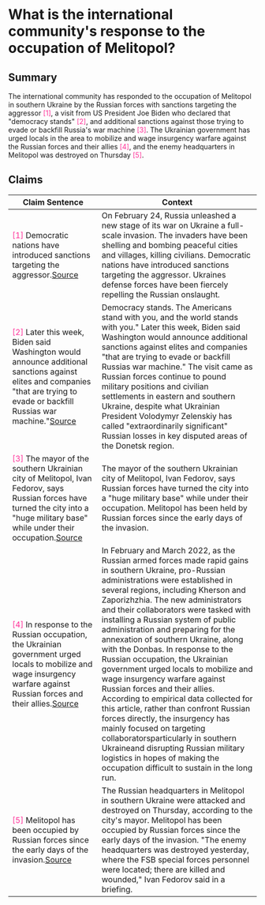 # What is the international community's response to the occupation of Melitopol?

## Summary
The international community has responded to the occupation of Melitopol in southern Ukraine by the Russian forces with sanctions targeting the aggressor <font color=#FF3399>[1]</font>, a visit from US President Joe Biden who declared that "democracy stands" <font color=#FF3399>[2]</font>, and additional sanctions against those trying to evade or backfill Russia's war machine <font color=#FF3399>[3]</font>. The Ukrainian government has urged locals in the area to mobilize and wage insurgency warfare against the Russian forces and their allies <font color=#FF3399>[4]</font>, and the enemy headquarters in Melitopol was destroyed on Thursday <font color=#FF3399>[5]</font>.

## Claims
| Claim Sentence | Context |
|---|---|
|<font color=#FF3399>[1]</font> Democratic nations have introduced sanctions targeting the aggressor.<a href="https://www.ukrinform.net/rubric-ato/3610490-ukraine-army-destroys-russian-base-near-skadovsk-hq-near-melitopol.html" target="_blank">Source</a>| On February 24, Russia unleashed a new stage of its war on Ukraine a full-scale invasion. The invaders have been shelling and bombing peaceful cities and villages, killing civilians. Democratic nations have introduced sanctions targeting the aggressor. Ukraines defense forces have been fiercely repelling the Russian onslaught.|
|<font color=#FF3399>[2]</font> Later this week, Biden said Washington would announce additional sanctions against elites and companies "that are trying to evade or backfill Russias war machine."<a href="https://www.rferl.org/a/ukraine-melitopol-russian-official-assassination-attempt/32125742.html" target="_blank">Source</a>| Democracy stands. The Americans stand with you, and the world stands with you." Later this week, Biden said Washington would announce additional sanctions against elites and companies "that are trying to evade or backfill Russias war machine." The visit came as Russian forces continue to pound military positions and civilian settlements in eastern and southern Ukraine, despite what Ukrainian President Volodymyr Zelenskiy has called "extraordinarily significant" Russian losses in key disputed areas of the Donetsk region.|
|<font color=#FF3399>[3]</font> The mayor of the southern Ukrainian city of Melitopol, Ivan Fedorov, says Russian forces have turned the city into a "huge military base" while under their occupation.<a href="https://www.cnn.com/europe/live-news/russia-ukraine-war-news-11-14-22/h_dce9d898240a4b6a13187074d5919cc0" target="_blank">Source</a>| The mayor of the southern Ukrainian city of Melitopol, Ivan Fedorov, says Russian forces have turned the city into a "huge military base" while under their occupation. Melitopol has been held by Russian forces since the early days of the invasion.|
|<font color=#FF3399>[4]</font> In response to the Russian occupation, the Ukrainian government urged locals to mobilize and wage insurgency warfare against Russian forces and their allies.<a href="https://www.russiamatters.org/analysis/ukraines-insurgency-purposefully-limited-aims-and-size-pokes-holes-russian-occupation" target="_blank">Source</a>| In February and March 2022, as the Russian armed forces made rapid gains in southern Ukraine, pro-Russian administrations were established in several regions, including Kherson and Zaporizhzhia. The new administrators and their collaborators were tasked with installing a Russian system of public administration and preparing for the annexation of southern Ukraine, along with the Donbas. In response to the Russian occupation, the Ukrainian government urged locals to mobilize and wage insurgency warfare against Russian forces and their allies. According to empirical data collected for this article, rather than confront Russian forces directly, the insurgency has mainly focused on targeting collaboratorsparticularly in southern Ukraineand disrupting Russian military logistics in hopes of making the occupation difficult to sustain in the long run.|
|<font color=#FF3399>[5]</font> Melitopol has been occupied by Russian forces since the early days of the invasion.<a href="https://www.cnn.com/europe/live-news/russia-ukraine-war-news-11-04-22/h_150a8688e7b2af06a222b6b2397aadfc" target="_blank">Source</a>| The Russian headquarters in Melitopol in southern Ukraine were attacked and destroyed on Thursday, according to the city's mayor. Melitopol has been occupied by Russian forces since the early days of the invasion. "The enemy headquarters was destroyed yesterday, where the FSB special forces personnel were located; there are killed and wounded," Ivan Fedorov said in a briefing.|
